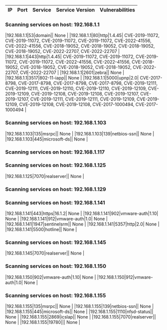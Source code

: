 | IP | Port | Service | Service Version | Vulnerabilities |
|----|------|---------|------------------|-----------------|
### Scanning services on host: 192.168.1.1
|192.168.1.1|53|domain|| None |
|192.168.1.1|80|http|1.4.45| CVE-2019-11072, CVE-2019-11072, CVE-2019-11072, CVE-2019-11072, CVE-2022-41556, CVE-2022-41556, CVE-2018-19052, CVE-2018-19052, CVE-2018-19052, CVE-2018-19052, CVE-2022-22707, CVE-2022-22707 |
|192.168.1.1|443|http|1.4.45| CVE-2019-11072, CVE-2019-11072, CVE-2019-11072, CVE-2019-11072, CVE-2022-41556, CVE-2022-41556, CVE-2018-19052, CVE-2018-19052, CVE-2018-19052, CVE-2018-19052, CVE-2022-22707, CVE-2022-22707 |
|192.168.1.1|2601|zebra|| None |
|192.168.1.1|3517|802-11-iapp|| None |
|192.168.1.1|5000|upnp|2.0| CVE-2017-8798, CVE-2017-8798, CVE-2017-8798, CVE-2017-8798, CVE-2019-12111, CVE-2019-12111, CVE-2019-12110, CVE-2019-12110, CVE-2019-12109, CVE-2019-12109, CVE-2019-12108, CVE-2019-12108, CVE-2019-12107, CVE-2019-12107, CVE-2019-12111, CVE-2019-12111, CVE-2019-12109, CVE-2019-12109, CVE-2019-12108, CVE-2019-12108, CVE-2017-1000494, CVE-2017-1000494 |
### Scanning services on host: 192.168.1.103
|192.168.1.103|135|msrpc|| None |
|192.168.1.103|139|netbios-ssn|| None |
|192.168.1.103|445|microsoft-ds|| None |
### Scanning services on host: 192.168.1.117
### Scanning services on host: 192.168.1.125
|192.168.1.125|7070|realserver|| None |
### Scanning services on host: 192.168.1.129
### Scanning services on host: 192.168.1.141
|192.168.1.141|443|https|16.1.2| None |
|192.168.1.141|902|vmware-auth|1.10| None |
|192.168.1.141|912|vmware-auth|1.0| None |
|192.168.1.141|1947|sentinelsrm|| None |
|192.168.1.141|5357|http|2.0| None |
|192.168.1.141|5500|hotline|| None |
### Scanning services on host: 192.168.1.145
|192.168.1.145|7070|realserver|| None |
### Scanning services on host: 192.168.1.150
|192.168.1.150|902|vmware-auth|1.10| None |
|192.168.1.150|912|vmware-auth|1.0| None |
### Scanning services on host: 192.168.1.155
|192.168.1.155|135|msrpc|| None |
|192.168.1.155|139|netbios-ssn|| None |
|192.168.1.155|445|microsoft-ds|| None |
|192.168.1.155|1110|nfsd-status|| None |
|192.168.1.155|2869|icslap|| None |
|192.168.1.155|7070|realserver|| None |
|192.168.1.155|19780||| None |
